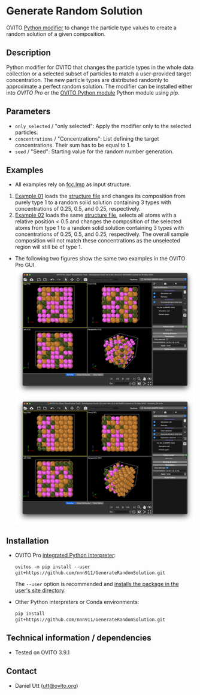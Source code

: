 # Generate Random Solution
OVITO [Python modifier](https://docs.ovito.org/python/introduction/custom_modifiers.html) to change the particle type values to create a random solution of a given composition.

## Description
Python modifier for OVITO that changes the particle types in the whole data collection or a selected subset of particles to match a user-provided target concentration. The new particle types are distributed randomly to approximate a perfect random solution. The modifier can be installed either into *OVITO Pro* or the [OVITO Python module](https://pypi.org/project/ovito/) Python module using *pip*.

## Parameters 
- `only_selected` / "only selected": Apply the modifier only to the selected particles.
- `concentrations` / "Concentrations": List defining the target concentrations. Their sum has to be equal to 1. 
- `seed` / "Seed": Starting value for the random number generation. 

## Examples
- All examples rely on [fcc.lmp](examples/fcc.lmp) as input structure. 

1. [Example 01](examples/example_01.py) loads the [structure file](examples/fcc.lmp) and changes its composition from purely type 1 to a random solid solution containing 3 types with concentrations of 0.25, 0.5, and 0.25, respectively.
1. [Example 02](examples/example_02.py) loads the same [structure file](examples/fcc.lmp), selects all atoms with a relative position < 0.5 and changes the composition of the selected atoms from type 1 to a random solid solution containing 3 types with concentrations of 0.25, 0.5, and 0.25, respectively. The overall sample composition will not match these concentrations as the unselected region will still be of type 1.

- The following two figures show the same two examples in the OVITO Pro GUI.
![Example 01](examples/example_01.png)
![Example 02](examples/example_02.png)

## Installation
- OVITO Pro [integrated Python interpreter](https://docs.ovito.org/python/introduction/installation.html#ovito-pro-integrated-interpreter):
  ```
  ovitos -m pip install --user git+https://github.com/nnn911/GenerateRandomSolution.git
  ``` 
  The `--user` option is recommended and [installs the package in the user's site directory](https://pip.pypa.io/en/stable/user_guide/#user-installs).

- Other Python interpreters or Conda environments:
  ```
  pip install git+https://github.com/nnn911/GenerateRandomSolution.git
  ```

## Technical information / dependencies
- Tested on OVITO 3.9.1

## Contact
- Daniel Utt (utt@ovito.org)
